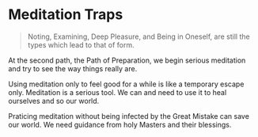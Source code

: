 # Meditation Traps

> Noting, Examining, Deep Pleasure, and Being in Oneself, are still the types which lead to that of form.

At the second path, the Path of Preparation, we begin serious meditation and try to see the way things really are.

Using meditation only to feel good for a while is like a temporary escape only. Meditation is a serious tool. We can and need to use it to heal ourselves and so our world.

Praticing meditation without being infected by the Great Mistake can save our world. We need guidance from holy Masters and their blessings.
